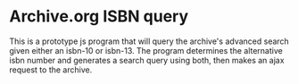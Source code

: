 # Archive.org ISBN query 

This is a prototype js program that will query the archive's advanced search given either an isbn-10 or isbn-13.  The program determines the alternative isbn number and generates a search query using both, then makes an ajax request to the archive.  

